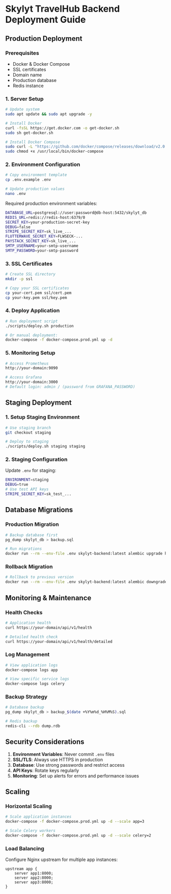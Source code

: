 # Skylyt TravelHub Backend Deployment Guide

## Production Deployment

### Prerequisites
- Docker & Docker Compose
- SSL certificates
- Domain name
- Production database
- Redis instance

### 1. Server Setup
```bash
# Update system
sudo apt update && sudo apt upgrade -y

# Install Docker
curl -fsSL https://get.docker.com -o get-docker.sh
sudo sh get-docker.sh

# Install Docker Compose
sudo curl -L "https://github.com/docker/compose/releases/download/v2.0.1/docker-compose-$(uname -s)-$(uname -m)" -o /usr/local/bin/docker-compose
sudo chmod +x /usr/local/bin/docker-compose
```

### 2. Environment Configuration
```bash
# Copy environment template
cp .env.example .env

# Update production values
nano .env
```

Required production environment variables:
```bash
DATABASE_URL=postgresql://user:password@db-host:5432/skylyt_db
REDIS_URL=redis://redis-host:6379/0
SECRET_KEY=your-production-secret-key
DEBUG=false
STRIPE_SECRET_KEY=sk_live_...
FLUTTERWAVE_SECRET_KEY=FLWSECK-...
PAYSTACK_SECRET_KEY=sk_live_...
SMTP_USERNAME=your-smtp-username
SMTP_PASSWORD=your-smtp-password
```

### 3. SSL Certificates
```bash
# Create SSL directory
mkdir -p ssl

# Copy your SSL certificates
cp your-cert.pem ssl/cert.pem
cp your-key.pem ssl/key.pem
```

### 4. Deploy Application
```bash
# Run deployment script
./scripts/deploy.sh production

# Or manual deployment:
docker-compose -f docker-compose.prod.yml up -d
```

### 5. Monitoring Setup
```bash
# Access Prometheus
http://your-domain:9090

# Access Grafana
http://your-domain:3000
# Default login: admin / (password from GRAFANA_PASSWORD)
```

## Staging Deployment

### 1. Setup Staging Environment
```bash
# Use staging branch
git checkout staging

# Deploy to staging
./scripts/deploy.sh staging staging
```

### 2. Staging Configuration
Update `.env` for staging:
```bash
ENVIRONMENT=staging
DEBUG=true
# Use test API keys
STRIPE_SECRET_KEY=sk_test_...
```

## Database Migrations

### Production Migration
```bash
# Backup database first
pg_dump skylyt_db > backup.sql

# Run migrations
docker run --rm --env-file .env skylyt-backend:latest alembic upgrade head
```

### Rollback Migration
```bash
# Rollback to previous version
docker run --rm --env-file .env skylyt-backend:latest alembic downgrade -1
```

## Monitoring & Maintenance

### Health Checks
```bash
# Application health
curl https://your-domain/api/v1/health

# Detailed health check
curl https://your-domain/api/v1/health/detailed
```

### Log Management
```bash
# View application logs
docker-compose logs app

# View specific service logs
docker-compose logs celery
```

### Backup Strategy
```bash
# Database backup
pg_dump skylyt_db > backup_$(date +%Y%m%d_%H%M%S).sql

# Redis backup
redis-cli --rdb dump.rdb
```

## Security Considerations

1. **Environment Variables**: Never commit `.env` files
2. **SSL/TLS**: Always use HTTPS in production
3. **Database**: Use strong passwords and restrict access
4. **API Keys**: Rotate keys regularly
5. **Monitoring**: Set up alerts for errors and performance issues

## Scaling

### Horizontal Scaling
```bash
# Scale application instances
docker-compose -f docker-compose.prod.yml up -d --scale app=3

# Scale Celery workers
docker-compose -f docker-compose.prod.yml up -d --scale celery=2
```

### Load Balancing
Configure Nginx upstream for multiple app instances:
```nginx
upstream app {
    server app1:8000;
    server app2:8000;
    server app3:8000;
}
```